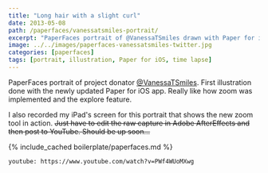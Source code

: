 ```yaml
---
title: "Long hair with a slight curl"
date: 2013-05-08
path: /paperfaces/vanessatsmiles-portrait/
excerpt: "PaperFaces portrait of @VanessaTSmiles drawn with Paper for iOS on an iPad."
image: ../../images/paperfaces-vanessatsmiles-twitter.jpg
categories: [paperfaces]
tags: [portrait, illustration, Paper for iOS, time lapse]
---
```


PaperFaces portrait of project donator [@VanessaTSmiles](https://twitter.com/VanessaTSmiles). First illustration done with the newly updated Paper for iOS app. Really like how zoom was implemented and the explore feature.

I also recorded my iPad's screen for this portrait that shows the new zoom tool in action. <del>Just have to edit the raw capture in Adobe AfterEffects and then post to YouTube. Should be up soon…</del>

{% include_cached boilerplate/paperfaces.md %}

`youtube: https://www.youtube.com/watch?v=PWf4WUoMXwg`
